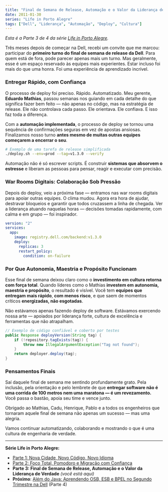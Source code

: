 ```yaml
---
title: "Final de Semana de Release, Automação e o Valor da Liderança de Verdade"
date: 2011-01-30
series: "Life in Porto Alegre"
tags: ["Dell", "Liderança", "Automação", "Deploy", "Cultura"]
---
```


_Esta é a Parte 3 de 4 da série [Life in Porto Alegre](/pt/series/life-in-porto-alegre/)._

Três meses depois de começar na Dell, recebi um convite que me marcou: participar do **primeiro turno do final de semana de release da Dell**. Para quem está de fora, pode parecer apenas mais um turno. Mas geralmente, esse é um espaço reservado às equipes mais experientes. Estar incluso foi mais do que uma honra. Foi uma experiência de aprendizado incrível.

### Entregar Rápido, com Confiança

O processo de deploy foi preciso. Rápido. Automatizado. Meu gerente, **Eduardo Mathias**, passou semanas nos guiando em cada detalhe do que significa fazer bem feito — não apenas no código, mas na estratégia de release. Ele não controlava cada passo. Ele orientava. Ele confiava. E isso faz toda a diferença.

Com a **automação implementada**, o processo de deploy se tornou uma sequência de confirmações seguras em vez de apostas ansiosas. Finalizamos nosso turno **antes mesmo de muitas outras equipes começarem a encerrar o seu**.

```bash
# Exemplo de uma tarefa de release simplificada
./deploy.sh --env=prod --tag=v1.3.0 --verify
```

Automação não é só escrever scripts. É construir **sistemas que absorvem o estresse** e liberam as pessoas para pensar, reagir e executar com precisão.

### War Rooms Digitais: Colaboração Sob Pressão

Depois do deploy, veio a próxima fase — entramos nas war rooms digitais para apoiar outras equipes. O clima mudou. Agora era hora de ajudar, destravar bloqueios e garantir que todos cruzassem a linha de chegada. Ver a liderança atuando naquelas horas — decisões tomadas rapidamente, com calma e em grupo — foi inspirador.

```yaml
version: "2"
services:
  app:
    image: registry.dell.com/backend:v1.3.0
    deploy:
      replicas: 3
      restart_policy:
        condition: on-failure
```

### Por Que Autonomia, Maestria e Propósito Funcionam

Esse final de semana deixou claro como o **investimento em cultura retorna com força total**. Quando líderes como o Mathias **investem em autonomia, maestria e propósito**, o resultado é visível. Você tem **equipes que entregam mais rápido**, **com menos risco**, e que saem de momentos críticos **energizadas, não esgotadas**.

Não estávamos apenas fazendo deploy de software. Estávamos exercendo nossa arte — apoiados por liderança forte, cultura de excelência e ferramentas que não atrapalham.

```java
// Exemplo de código confiável e coberto por testes
public Response deployVersion(String tag) {
    if (!repository.tagExists(tag)) {
        throw new IllegalArgumentException("Tag not found");
    }
    return deployer.deploy(tag);
}
```

### Pensamentos Finais

Saí daquele final de semana me sentindo profundamente grato. Pela inclusão, pela orientação e pelo lembrete de que **entregar software não é uma corrida de 100 metros nem uma maratona — é um revezamento.** Você passa o bastão, apoia seu time e vence junto.

Obrigado ao Mathias, Cadu, Henrique, Pablo e a todos os engenheiros que tornaram aquele final de semana não apenas um sucesso — mas uma alegria.

Vamos continuar automatizando, colaborando e mostrando o que é uma cultura de engenharia de verdade.

---

**Série Life in Porto Alegre:**

- [Parte 1: Nova Cidade, Novo Código, Novo Idioma](/pt/posts/2010-11-15-primeira-semana-dell-porto-alegre/)
- [Parte 2: Foco Total, Pomodoro e Migração com Confiança](/pt/posts/2010-12-16-migracao-foco-pomodoro-dell/)
- **Parte 3: Final de Semana de Release, Automação e o Valor da Liderança de Verdade** _(você está aqui)_
- **Próximo**: [Além do Java: Aprendendo OSB, ESB e BPEL no Segundo Trimestre na Dell](/pt/posts/2011-04-25-aprendizado-osb-esb-bpel-dell/) (Parte 4)
